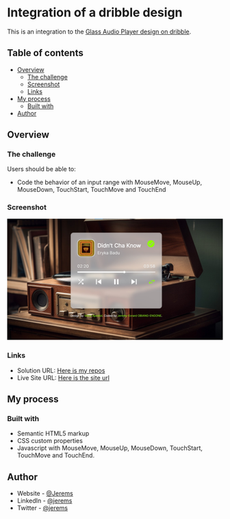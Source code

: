 # Integration of a dribble design

This is an integration to the [Glass Audio Player design on dribble](https://dribbble.com/shots/23528020-Glass-Audio-Player).

## Table of contents

- [Overview](#overview)
  - [The challenge](#the-challenge)
  - [Screenshot](#screenshot)
  - [Links](#links)
- [My process](#my-process)
  - [Built with](#built-with)
- [Author](#author)

## Overview

### The challenge

Users should be able to:

- Code the behavior of an input range with MouseMove, MouseUp, MouseDown, TouchStart, TouchMove and TouchEnd

### Screenshot

![](./assets/images/screen.jpg)

### Links

- Solution URL: [Here is my repos](https://github.com/Jerems412Dev/Music_player)
- Live Site URL: [Here is the site url](https://music-player-ten-blue.vercel.app/)

## My process

### Built with

- Semantic HTML5 markup
- CSS custom properties
- Javascript with MouseMove, MouseUp, MouseDown, TouchStart, TouchMove and TouchEnd.

## Author

- Website - [@Jerems](#)
- LinkedIn - [@jerems](https://www.linkedin.com/in/j%C3%A9r%C3%A9my-evrard-obiang-engone-257436247/)
- Twitter - [@jerems](<https://www.twitter.com/yourusername](https://x.com/jeremsOb)>)
